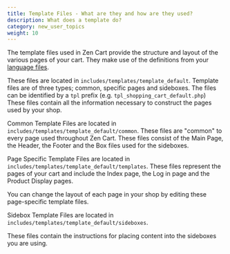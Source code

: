 ```yaml
---
title: Template Files - What are they and how are they used?
description: What does a template do? 
category: new_user_topics
weight: 10
---
```


The template files used in Zen Cart provide the structure and layout of the various pages of your cart. They make use of the definitions from your [language files](/user/new_user_topics/language_files/). 

These files are located in `includes/templates/template_default`.
Template files are of three types; common, specific pages and sideboxes. 
The files can be identified by
a `tpl` prefix (e.g. `tpl_shopping_cart_default.php`)
These files contain all the information necessary to construct the pages used by your shop.

Common Template Files are located in 
`includes/templates/template_default/common`.
These files are "common" to every page used throughout Zen Cart.
These files consist of the Main Page, the Header, the Footer and the Box files used for the sideboxes.

Page Specific Template Files are located in 
`includes/templates/template_default/templates`.
These files represent the pages of your cart and include the Index page, the Log in page and the Product Display pages.

You can change the layout of each page in your shop by editing these 
page-specific template files. 

Sidebox Template Files are located in
`includes/templates/template_default/sideboxes`.

These files contain the instructions for placing content into the sideboxes you are using.

